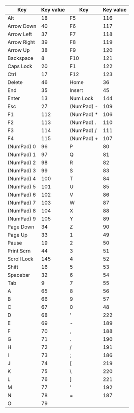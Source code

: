 | Key         | Key value | Key        | Key value |
| ----------- | --------- | ---------- | --------- |
| Alt         | 18        | F5         | 116       |
| Arrow Down  | 40        | F6         | 117       |
| Arrow Left  | 37        | F7         | 118       |
| Arrow Right | 39        | F8         | 119       |
| Arrow Up    | 38        | F9         | 120       |
| Backspace   | 8         | F10        | 121       |
| Caps Lock   | 20        | F1         | 122       |
| Ctrl        | 17        | F12        | 123       |
| Delete      | 46        | Home       | 36        |
| End         | 35        | Insert     | 45        |
| Enter       | 13        | Num Lock   | 144       |
| Esc         | 27        | (NumPad) - | 109       |
| F1          | 112       | (NumPad) * | 106       |
| F2          | 113       | (NumPad) . | 110       |
| F3          | 114       | (NumPad) / | 111       |
| F4          | 115       | (NumPad) + | 107       |
| (NumPad) 0  | 96        | P          | 80        |
| (NumPad) 1  | 97        | Q          | 81        |
| (NumPad) 2  | 98        | R          | 82        |
| (NumPad) 3  | 99        | S          | 83        |
| (NumPad) 4  | 100       | T          | 84        |
| (NumPad) 5  | 101       | U          | 85        |
| (NumPad) 6  | 102       | V          | 86        |
| (NumPad) 7  | 103       | W          | 87        |
| (NumPad) 8  | 104       | X          | 88        |
| (NumPad) 9  | 105       | Y          | 89        |
| Page Down   | 34        | Z          | 90        |
| Page Up     | 33        | 1          | 49        |
| Pause       | 19        | 2          | 50        |
| Print Scrn  | 44        | 3          | 51        |
| Scroll Lock | 145       | 4          | 52        |
| Shift       | 16        | 5          | 53        |
| Spacebar    | 32        | 6          | 54        |
| Tab         | 9         | 7          | 55        |
| A           | 65        | 8          | 56        |
| B           | 66        | 9          | 57        |
| C           | 67        | 0          | 48        |
| D           | 68        | '          | 222       |
| E           | 69        | -          | 189       |
| F           | 70        | ,          | 188       |
| G           | 71        | .          | 190       |
| H           | 72        | /          | 191       |
| I           | 73        | ;          | 186       |
| J           | 74        | [          | 219       |
| K           | 75        | \          | 220       |
| L           | 76        | ]          | 221       |
| M           | 77        | '          | 192       |
| N           | 78        | =          | 187       |
| O           | 79        |            |           |